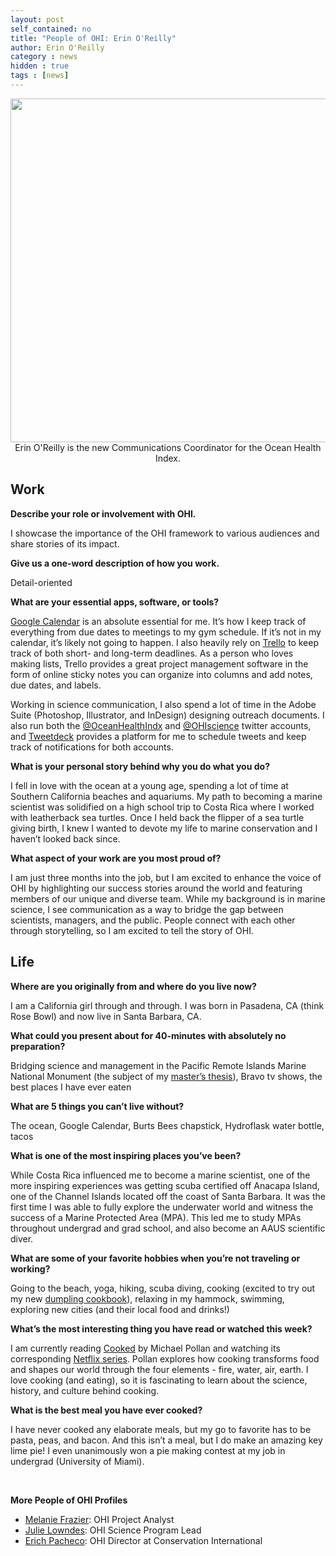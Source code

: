 ```yaml
---
layout: post
self_contained: no
title: "People of OHI: Erin O'Reilly"
author: Erin O'Reilly
category : news 
hidden : true
tags : [news]
---
```

<center><img src="../assets/blog_images/Erin_OReilly.JPG" width="550px"><br/>
Erin O'Reilly is the new Communications Coordinator for the Ocean Health Index.</center>

## Work

**Describe your role or involvement with OHI.**

I showcase the importance of the OHI framework to various audiences and share stories of its impact.

**Give us a one-word description of how you work.**

Detail-oriented

**What are your essential apps, software, or tools?**

[Google Calendar](https://www.google.com/calendar) is an absolute essential for me. It’s how I keep track of everything from due dates to meetings to my gym schedule. If it’s not in my calendar, it’s likely not going to happen. I also heavily rely on [Trello](https://trello.com/) to keep track of both short- and long-term deadlines. As a person who loves making lists, Trello provides a great project management software in the form of online sticky notes you can organize into columns and add notes, due dates, and labels. 

Working in science communication, I also spend a lot of time in the Adobe Suite (Photoshop, Illustrator, and InDesign) designing outreach documents. I also run both the [@OceanHealthIndx](https://twitter.com/OceanHealthIndx) and [@OHIscience](https://twitter.com/OHIscience) twitter accounts, and [Tweetdeck](https://tweetdeck.twitter.com/) provides a platform for me to schedule tweets and keep track of notifications for both accounts.

**What is your personal story behind why you do what you do?** 

I fell in love with the ocean at a young age, spending a lot of time at Southern California beaches and aquariums. My path to becoming a marine scientist was solidified on a high school trip to Costa Rica where I worked with leatherback sea turtles. Once I held back the flipper of a sea turtle giving birth, I knew I wanted to devote my life to marine conservation and I haven’t looked back since. 

**What aspect of your work are you most proud of?**

I am just three months into the job, but I am excited to enhance the voice of OHI by highlighting our success stories around the world and featuring members of our unique and diverse team. While my background is in marine science, I see communication as a way to bridge the gap between scientists, managers, and the public. People connect with each other through storytelling, so I am excited to tell the story of OHI.

## Life

**Where are you originally from and where do you live now?**

I am a California girl through and through. I was born in Pasadena, CA (think Rose Bowl) and now live in Santa Barbara, CA. 

**What could you present about for 40-minutes with absolutely no preparation?**

Bridging science and management in the Pacific Remote Islands Marine National Monument (the subject of my [master’s thesis](https://primnmcorals.weebly.com)), Bravo tv shows, the best places I have ever eaten

**What are 5 things you can’t live without?**

The ocean, Google Calendar, Burts Bees chapstick, Hydroflask water bottle, tacos

**What is one of the most inspiring places you’ve been?**

While Costa Rica influenced me to become a marine scientist, one of the more inspiring experiences was getting scuba certified off Anacapa Island, one of the Channel Islands located off the coast of Santa Barbara. It was the first time I was able to fully explore the underwater world and witness the success of a Marine Protected Area (MPA). This led me to study MPAs throughout undergrad and grad school, and also become an AAUS scientific diver. 

**What are some of your favorite hobbies when you’re not traveling or working?**

Going to the beach, yoga, hiking, scuba diving, cooking (excited to try out my new [dumpling cookbook](https://www.amazon.com/Dumplings-All-Day-Wong-Cookbook/dp/1624140599)), relaxing in my hammock, swimming, exploring new cities (and their local food and drinks!)

**What’s the most interesting thing you have read or watched this week?**

I am currently reading [Cooked](https://www.amazon.com/Cooked-Natural-Transformation-Michael-Pollan/dp/0143125338) by Michael Pollan and watching its corresponding [Netflix series](https://www.netflix.com/title/80022456). Pollan explores how cooking transforms food and shapes our world through the four elements - fire, water, air, earth. I love cooking (and eating), so it is fascinating to learn about the science, history, and culture behind cooking.

**What is the best meal you have ever cooked?**

I have never cooked any elaborate meals, but my go to favorite has to be pasta, peas, and bacon. And this isn’t a meal, but I do make an amazing key lime pie! I even unanimously won a pie making contest at my job in undergrad (University of Miami). 

<br/>

**More People of OHI Profiles**

- [Melanie Frazier](http://ohi-science.org/news/people-of-ohi-melanie-frazier): OHI Project Analyst<br/>
- [Julie Lowndes](http://ohi-science.org/news/people-of-ohi-julie-lowndes): OHI Science Program Lead<br/>
- [Erich Pacheco](http://ohi-science.org/news/people-of-ohi-erich-pacheco): OHI Director at Conservation International

